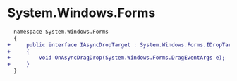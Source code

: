 # System.Windows.Forms

```diff
  namespace System.Windows.Forms
  {
+     public interface IAsyncDropTarget : System.Windows.Forms.IDropTarget
+     {
+         void OnAsyncDragDrop(System.Windows.Forms.DragEventArgs e);
+     }
  }
```
